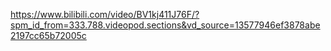 https://www.bilibili.com/video/BV1kj411J76F/?spm_id_from=333.788.videopod.sections&vd_source=13577946ef3878abe2197cc65b72005c
